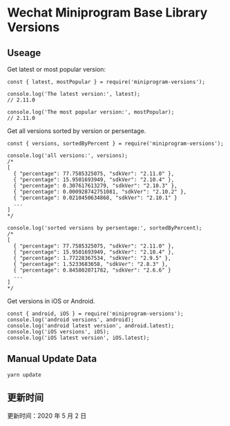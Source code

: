 
# Wechat Miniprogram Base Library Versions

## Useage

Get latest or most popular version:

```;
const { latest, mostPopular } = require('miniprogram-versions');

console.log('The latest version:', latest);
// 2.11.0

console.log('The most popular version:', mostPopular);
// 2.11.0

```

Get all versions sorted by version or persentage.

```
const { versions, sortedByPercent } = require('miniprogram-versions');

console.log('all versions:', versions);
/*
[
  { "percentage": 77.7585325075, "sdkVer": "2.11.0" },
  { "percentage": 15.9501693949, "sdkVer": "2.10.4" },
  { "percentage": 0.307617613279, "sdkVer": "2.10.3" },
  { "percentage": 0.000928742751081, "sdkVer": "2.10.2" },
  { "percentage": 0.0210450634868, "sdkVer": "2.10.1" }
  ...
]
*/

console.log('sorted versions by persentage:', sortedByPercent);
/*
[
  { "percentage": 77.7585325075, "sdkVer": "2.11.0" },
  { "percentage": 15.9501693949, "sdkVer": "2.10.4" },
  { "percentage": 1.77228367534, "sdkVer": "2.9.5" },
  { "percentage": 1.5233683658, "sdkVer": "2.8.3" },
  { "percentage": 0.845802071782, "sdkVer": "2.6.6" }
  ...
]
*/
```

Get versions in iOS or Android.

```
const { android, iOS } = require('miniprogram-versions');
console.log('android versions', android);
console.log('android latest version', android.latest);
console.log('iOS versions', iOS);
console.log('iOS latest version', iOS.latest);
```

## Manual Update Data

```
yarn update
```

## 更新时间

更新时间：2020 年 5 月 2 日
